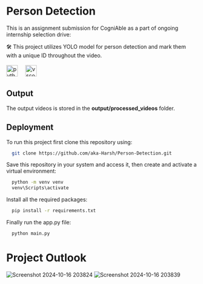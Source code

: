 # Person Detection
This is an assignment submission for CogniAble as a part of ongoing internship selection drive:

🛠️ This project utilizes YOLO model for person detection and mark them with a unique ID throughout the video. <br>
<br><img src="https://cdn.jsdelivr.net/gh/devicons/devicon/icons/python/python-original.svg" height="30" alt="python logo"  />
<img width="12" />
<img src="https://cdn.jsdelivr.net/gh/devicons/devicon/icons/vscode/vscode-original.svg" height="30" alt="vscode logo"  />
<img width="12" />


## Output 
The output videos is stored in the **output/processed_videos** folder.

## Deployment

To run this project first clone this repository using:

```bash
  git clone https://github.com/aka-Harsh/Person-Detection.git
```

Save this repository in your system and access it, then create and activate a virtual environment:
```bash
  python -m venv venv
  venv\Scripts\activate
```

Install all the required packages:
```bash
  pip install -r requirements.txt
```

Finally run the app.py file:
```bash
  python main.py
```


# Project Outlook

![Screenshot 2024-10-16 203824](https://github.com/user-attachments/assets/a31ce987-f3fd-41b7-a970-a83c266c33d7)
![Screenshot 2024-10-16 203839](https://github.com/user-attachments/assets/9481290a-ab35-4447-a03e-05950f95a453)
